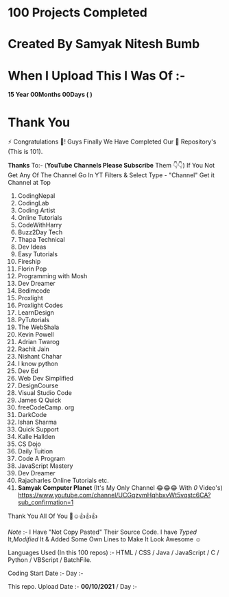 # 100 Projects Completed

# Created By **Samyak Nitesh Bumb**

# When I Upload This  I Was Of :-
**15 Year 00Months 00Days (  )**

# Thank You

 ⚡ Congratulations 👏!  Guys Finally We Have Completed Our **💯** Repository's (This is 101).

**Thanks** To:-
(**YouTube Channels Please Subscribe** Them 👇👇)
If You Not Get Any Of The Channel Go In YT Filters & Select Type - "Channel"  Get it Channel at Top

1. CodingNepal
2. CodingLab
3. Coding Artist
4. Online Tutorials
5. CodeWithHarry
6. Buzz2Day Tech
7. Thapa Technical
8. Dev Ideas
9. Easy Tutorials
10. Fireship
11. Florin Pop
12. Programming with Mosh
13. Dev Dreamer
14. Bedimcode
15. Proxlight
16. Proxlight Codes
17. LearnDesign
18. PyTutorials
19. The  WebShala
20. Kevin Powell
21. Adrian Twarog
22. Rachit Jain
23. Nishant Chahar
24. I know python
25. Dev Ed
26. Web Dev Simplified
27. DesignCourse
28. Visual Studio Code
29. James Q Quick
30. freeCodeCamp. org
31. DarkCode
32. Ishan Sharma
33. Quick Support
34. Kalle Hallden
35. CS Dojo
36. Daily Tuition
37. Code A Program
38. JavaScript Mastery
39. Dev Dreamer
40. Rajacharles Online Tutorials
etc.
69. **Samyak Computer Planet**  (It's My Only Channel 😂😂😂 With *0* Video's) https://www.youtube.com/channel/UCGqzvmHqhbxvWt5vqstc6CA?sub_confirmation=1
 
Thank You All Of You 💝☺️👍👍👍

*Note* :- I Have "Not Copy Pasted" Their Source Code.
I have *Typed* It,*Modified* It & Added Some Own Lines to Make It Look Awesome ☺️

Languages Used (In this 100 repos) :- HTML  / CSS  / Java / JavaScript  / C / Python /  VBScript / BatchFile.

Coding Start Date :-
Day :-


This repo. Upload Date :- **00/10/2021** / 
Day :-

